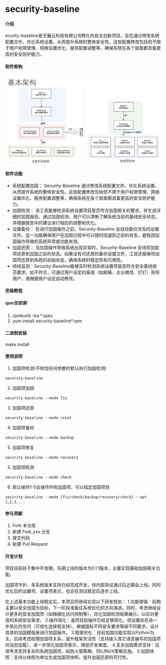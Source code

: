 # security-baseline

#### 介绍
ecurity-baseline是天翼云科技有限公司孵化的自主创新项目，旨在通过修改系统配置文件，优化系统设置，从而提升系统的整体安全性。这些配置修改包括但不限于用户权限管理、网络设置优化、服务配置调整等，确保系统在各个层面都具备更高的安全防护能力。

#### 软件架构

![软件架构](doc/images/security-baseline-Structure.png)

#### 软件功能

- 系统配置加固： Security-Baseline 通过修改系统配置文件，优化系统设置，从而提升系统的整体安全性。这些配置修改包括但不限于用户权限管理、网络设置优化、服务配置调整等，确保系统在各个层面都具备更高的安全防护能力。
- 加固检测： 该工具能够检测系统设置项目是否符合加固相关的要求，并生成详细的加固报告。通过加固检测，用户可以清晰了解系统当前的基线安全状态，并根据报告中的建议进行相应的调整和优化。
- 设置备份： 在进行加固操作之前，Security-Baseline 会自动备份涉及的设置文件。这一功能确保用户在加固过程中可以随时回退到之前的状态，避免因加固操作导致的系统异常或功能失效。
- 加固还原： 当加固操作导致系统出现异常时，Security-Baseline 支持将加固项还原到加固之前的状态。如果没有可还原的备份设置文件，工具还能够将加固项还原到系统的初始状态，确保系统的稳定性和可用性。
- 持续监测：Security-Baseline能够实时检测系统设置项是否符合安全基线规范要求，如不符合，可通过用户设定的渠道（如邮箱、企业微信、钉钉）告知用户，或根据用户设定自动修改。


#### 安装教程
##### rpm包安装
1.  rpmbuild -ba *.spec
2.  yum install security-baseline*.rpm

#### 二进制安装
make install

#### 使用说明

1.  加固项检测(不附加任何参数时默认执行加固检测)
```
security-baseline
```
2.  加固项加固
```
security-baseline --mode fix
```
3.  加固项还原
```
security-baseline --mode reset
```
4.  加固项备份
```
security-baseline --mode backup
```
5.  加固项修复
```
security-baseline --mode recovery
```
5.  加固项检测
```
security-baseline --mode check
```

6.  默认操作1-5会操作所有加固项，可以指定加固项目
```
security-baseline --mode {fix/check/backup/recovery/check} --opt 1,2,3....
```


#### 参与贡献

1.  Fork 本仓库
2.  新建 Feat_xxx 分支
3.  提交代码
4.  新建 Pull Request


#### 开发计划
项目目前处于集中开发期，先期上线的版本为0.1.1版本，主要实现基础加固相关功能。

加固项守护、多系统版本支持已经完成开发，待内部测试通过后近期会上线。同时优化后的设置项、设置项表示，也会在测试稳定后逐步上线。

在上述基本功能上线稳定后，本项目将继续实现以下研发规划：
1.功能增强：前期主要以安全加固为目标，下一阶段准备往系统优化的方向演进。同时，考虑继续设计更多的安全加固项（如精细化访问控制等），优化加固检测结果展示，以应对更高的系统安全需求。
2.操作简化：虽然目前操作已经足够简化，但设置存在进一步简化的空间（可视化选择框支持），根据国标不同安全要求等级不同要求，设计具体的加固模版来进行加固操作。
3.框架优化：目前加固功能实现以Python为主，后续考虑梳理加固项关系，提升框架灵活性（支持接入其它语言编写的加固项并动态加载），进一步简化加固项表示，降低开发难度。
4.复杂加固需求支持：后续考虑支持复杂的系统加固项，如防火墙策略、SELINUX策略实施。
5.加固快照：支持以快照为单位生成加固项快照，提升加固还原的可行性。


